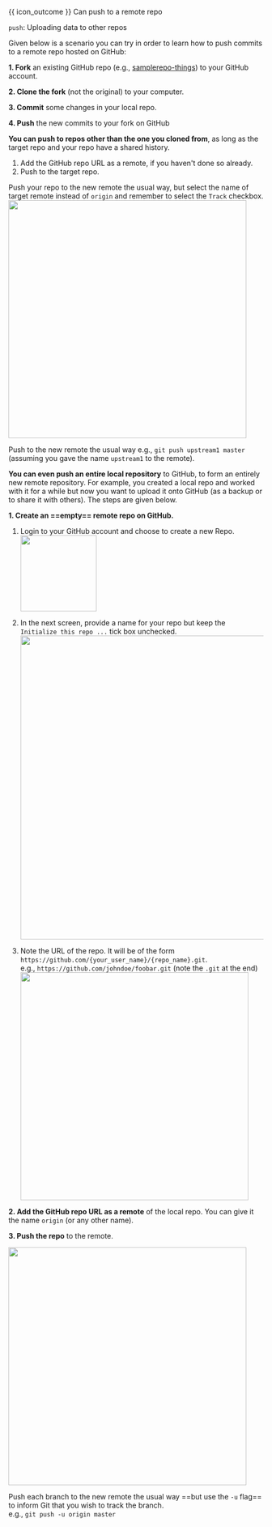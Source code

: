 <span id="prereqs"><panel src="../pull/unit-inElsewhere-asFlat.md" boilerplate header="{{ icon_prereq }} %%Tools → Git & GitHub → Pull%%" popup-url="{{ baseUrl }}/gitAndGithub/pull" /></span>

<span id="outcomes">{{ icon_outcome }} Can push to a remote repo</span>

<span id="title">`push`: Uploading data to other repos</span>

<div id="body">

<div id="simple-push">

Given below is a scenario you can try in order to learn how to <trigger trigger="click" for="modal:githubPushing-rcsPushing">push</trigger> commits to a remote repo hosted on GitHub:

<modal large header="Project Management → Revision Control → Remote Repositories →" id="modal:githubPushing-rcsPushing">
  <include src="..\..\revisionControl\remoteRepositories\text.md#section-pushing"/>
</modal>

**1. Fork** an existing GitHub repo (e.g., [samplerepo-things](https://github.com/se-edu/samplerepo-things)) to your GitHub account.

**2. Clone the fork** (not the original) to your computer.

**3. Commit** some changes in your local repo.

**4. Push** the new commits to your fork on GitHub

<tabs>
  <tab header="SourceTree">
    <include src="./sourcetree.md" />
  </tab>
  <tab header="CLI">
    <include src="./cli.md" />
  </tab>
</tabs>

<p/>
</div>

**You can push to repos other than the one you cloned from**, as long as the target repo and your repo have a shared history.
1. <trigger trigger="click" for="modal:push-addRemoteForNormalPushing">Add the GitHub repo URL as a remote</trigger>, if you haven't done so already.
1. Push to the target repo.

<modal large header="Git & GitHub → Pull →" id="modal:push-addRemoteForNormalPushing">
  <include src="../pull/text.md#section-working-with-multiple-remotes"/>
</modal>

<tabs>
  <tab header="SourceTree">

Push your repo to the new remote the usual way, but select the name of target remote instead of `origin` and remember to select the `Track` checkbox.<br>
<img src="{{baseUrl}}/gitAndGithub/push/images/pushToRemote.png" width="470" />

  </tab>
  <tab header="CLI">

Push to the new remote the usual way  e.g., `git push upstream1 master` (assuming you gave the name `upstream1` to the remote).

  </tab>
</tabs>

<p/>

**You can even push an entire local repository** to GitHub, to form an entirely new remote repository. For example, you created a local repo and worked with it for a while but now you want to upload it onto GitHub (as a backup or to share it with others). The steps are given below.

**1. Create an ==empty== remote repo on GitHub.**

1. Login to your GitHub account and choose to create a new Repo. <br>
   <img src="{{baseUrl}}/gitAndGithub/push/images/createNewRemoteRepo.png" width="150" />

1. In the next screen, provide a name for your repo but keep the `Initialize this repo ...` tick box unchecked.<br>
   <img src="{{baseUrl}}/gitAndGithub/push/images/fillNewRepoInfo.png" width="600" />

1. Note the URL of the repo. It will be of the form `https://github.com/{your_user_name}/{repo_name}.git`.<br>
   e.g., `https://github.com/johndoe/foobar.git` (note the `.git` at the end)<br>
   <img src="{{baseUrl}}/gitAndGithub/push/images/newRepoUrl.png" width="450" />

**2. <trigger trigger="click" for="modal:push-addRemote">Add the GitHub repo URL as a remote</trigger>** of the local repo. You can give it the name `origin` (or any other name).

<modal large header="Git & GitHub → Pull →" id="modal:push-addRemote">
  <include src="../pull/text.md#section-working-with-multiple-remotes"/>
</modal>

**3. Push the repo** to the remote.

<tabs>
  <tab header="SourceTree">

<img src="{{baseUrl}}/gitAndGithub/push/images/pushToRemote.png" width="470" />

  </tab>
  <tab header="CLI">

Push each branch to the new remote the usual way ==but use the `-u` flag== to inform Git that you wish to <tooltip content="i.e., remember which branch in the remote repo corresponds to which branch in the local repo">track</tooltip> the branch.<br>
   e.g., `git push -u origin master`

  </tab>
</tabs>

</div>

<div id="extras">
</div>